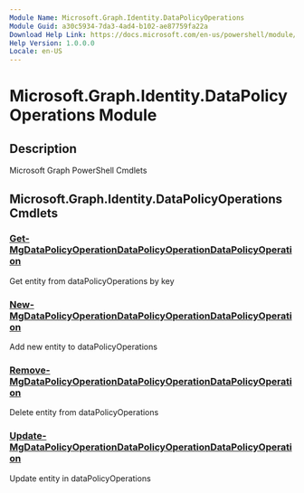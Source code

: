 ```yaml
---
Module Name: Microsoft.Graph.Identity.DataPolicyOperations
Module Guid: a30c5934-7da3-4ad4-b102-ae87759fa22a
Download Help Link: https://docs.microsoft.com/en-us/powershell/module/microsoft.graph.identity.datapolicyoperations
Help Version: 1.0.0.0
Locale: en-US
---
```


# Microsoft.Graph.Identity.DataPolicyOperations Module
## Description
Microsoft Graph PowerShell Cmdlets

## Microsoft.Graph.Identity.DataPolicyOperations Cmdlets
### [Get-MgDataPolicyOperationDataPolicyOperationDataPolicyOperation](Get-MgDataPolicyOperationDataPolicyOperationDataPolicyOperation.md)
Get entity from dataPolicyOperations by key

### [New-MgDataPolicyOperationDataPolicyOperationDataPolicyOperation](New-MgDataPolicyOperationDataPolicyOperationDataPolicyOperation.md)
Add new entity to dataPolicyOperations

### [Remove-MgDataPolicyOperationDataPolicyOperationDataPolicyOperation](Remove-MgDataPolicyOperationDataPolicyOperationDataPolicyOperation.md)
Delete entity from dataPolicyOperations

### [Update-MgDataPolicyOperationDataPolicyOperationDataPolicyOperation](Update-MgDataPolicyOperationDataPolicyOperationDataPolicyOperation.md)
Update entity in dataPolicyOperations

